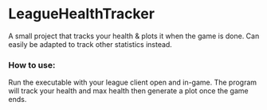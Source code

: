 # LeagueHealthTracker
A small project that tracks your health &amp; plots it when the game is done. Can easily be adapted to track other statistics instead.

### How to use:

Run the executable with your league client open and in-game.
The program will track your health and max health then generate
a plot once the game ends.
